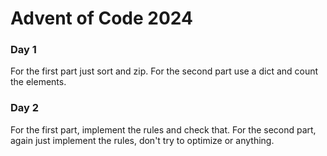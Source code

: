 # Advent of Code 2024

### Day 1

For the first part just sort and zip.
For the second part use a dict and count the elements.

### Day 2

For the first part, implement the rules and check that.
For the second part, again just implement the rules, don't try to optimize or anything.


